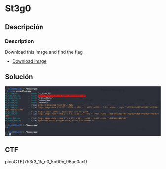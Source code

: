 # St3g0

## Descripción

### Description

Download this image and find the flag.

- [Download image](https://artifacts.picoctf.net/c/215/pico.flag.png)

## Solución

![Untitled](St3g0%208072ef1ecdf74ca4b823a3e612e8c9c7/Untitled.png)

## CTF

picoCTF{7h3r3_15_n0_5p00n_96ae0ac1}